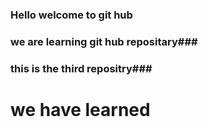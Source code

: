 ### Hello welcome to git hub ###

### we are learning git hub repositary###

### this is the third repositry###

# we have learned ###